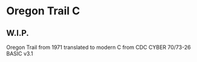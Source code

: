 # Oregon Trail C
## W.I.P.
Oregon Trail from 1971 translated to modern C from CDC CYBER 70/73-26 BASIC v3.1
